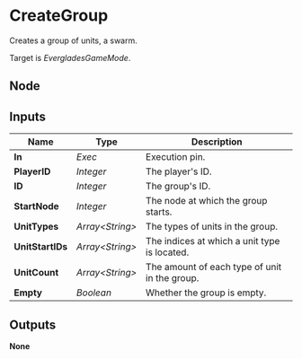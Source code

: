 # CreateGroup
Creates a group of units, a swarm.  

Target is *EvergladesGameMode*.  

## Node

## Inputs
|Name               |Type               |Description                                    |
|-------------------|-------------------|-----------------------------------------------|
|**In**             |*Exec*             |Execution pin.                                 |
|**PlayerID**       |*Integer*          |The player's ID.                               |
|**ID**             |*Integer*          |The group's ID.                                |
|**StartNode**      |*Integer*          |The node at which the group starts.            |
|**UnitTypes**      |*Array\<String\>*  |The types of units in the group.               |
|**UnitStartIDs**   |*Array\<String\>*  |The indices at which a unit type is located.   |
|**UnitCount**      |*Array\<String\>*  |The amount of each type of unit in the group.  |
|**Empty**          |*Boolean*          |Whether the group is empty.                    |

## Outputs
**None**